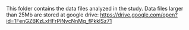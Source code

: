 This folder contains the data files analyzed in the study. Data files larger than 25Mb are stored at google drive: https://drive.google.com/open?id=1FenGZBKzLxHFrPlNvcNnMq_fPkklSz71
